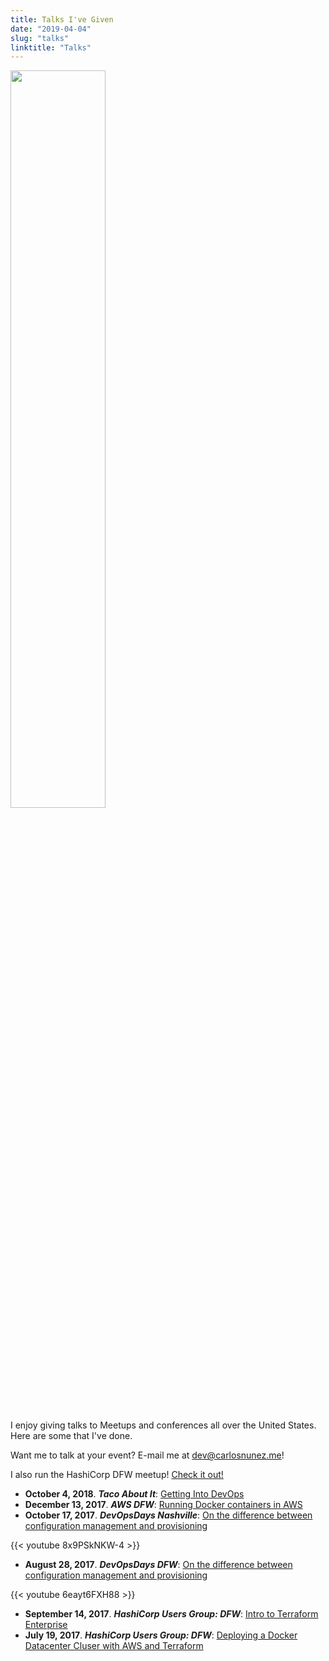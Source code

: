 ```yaml
---
title: Talks I've Given
date: "2019-04-04"
slug: "talks"
linktitle: "Talks"
---
```


<img src="/images/me_talking_20170904.png" height=55% width=55%>

I enjoy giving talks to Meetups and conferences all over the United States. Here are some that I've
done.

Want me to talk at your event? E-mail me at [dev@carlosnunez.me](mailto:dev@carlosnunez.me)!

I also run the HashiCorp DFW meetup! [Check it out!](https://meetup.com/hashicorpdfw)

-  **October 4, 2018**. ***Taco About It***: [Getting Into DevOps](https://www.linkedin.com/feed/update/urn:li:activity:6455463206302343168)
-  **December 13, 2017**. ***AWS DFW***: [Running Docker containers in AWS](https://www.meetup.com/AWS-Dallas/events/245650097/)
-  **October 17, 2017**. ***DevOpsDays Nashville***: [On the difference between configuration management and provisioning](https://www.youtube.com/watch?v=8x9PSkNKW-4)

{{< youtube 8x9PSkNKW-4 >}}

-  **August 28, 2017**. ***DevOpsDays DFW***: [On the difference between configuration management and provisioning](https://www.youtube.com/watch?v=6eayt6FXH88)

{{< youtube 6eayt6FXH88 >}}

-  **September 14, 2017**. ***HashiCorp Users Group: DFW***: [Intro to Terraform Enterprise](https://www.meetup.com/hashicorpdfw/events/240700055/)
-  **July 19, 2017**. ***HashiCorp Users Group: DFW***: [Deploying a Docker Datacenter Cluser with AWS and Terraform](https://www.meetup.com/hashicorpdfw/events/240699879/)
